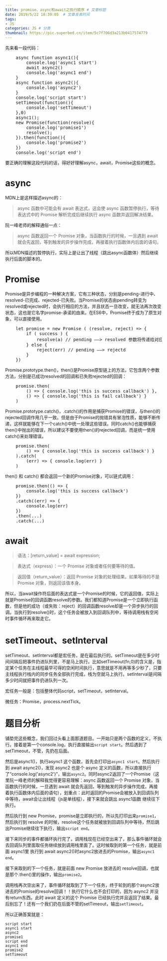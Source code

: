 ```yaml
---
title: promise、async和await之执行顺序 # 文章标题  
date: 2019/5/22 18:39:05  # 文章发表时间
tags:
- JS
categories: JS # 分类
thumbnail: https://pic.superbed.cn/item/5c7f706d3a213b0417574779
---
```


先来看一段代码：

<pre class="line-numbers language-glsl">
    async function async1(){
        console.log('async1 start')
        await async2()
        console.log('async1 end')
    }
    async function async2(){
        console.log('async2')
    }
    console.log('script start')
    setTimeout(function(){
        console.log('setTimeout') 
    },0)  
    async1();
    new Promise(function(resolve){
        console.log('promise1')
        resolve();
    }).then(function(){
        console.log('promise2')
    })
    console.log('script end')
</pre>

要正确的理解这段代码的话，得好好理解async，await，Promise这些的概念。

# async

MDN上是这样描述async的：

> async 函数中可能会有 await 表达式，这会使 async 函数暂停执行，等待表达式中的 Promise 解析完成后继续执行 async 函数并返回解决结果。

阮一峰老师的解释通俗一点：

> async 函数返回一个 Promise 对象，当函数执行的时候，一旦遇到 await 就会先返回，等到触发的异步操作完成，再接着执行函数体内后面的语句。

所以MDN描述的暂停执行，实际上是让出了线程（跳出async函数体）然后继续执行后面的脚本的。

# Promise

Promise是异步编程的一种解决方案，它有三种状态，分别是pending-进行中、resolved-已完成、rejected-已失败。当Promise的状态由pending转变为resolved或rejected时，会执行相应的方法，并且状态一旦改变，就无法再次改变状态，这也是它名字promise-承诺的由来。在ES6中，Promise终于成为了原生对象，可以直接使用。

<pre class="line-numbers language-glsl">
    let promise = new Promise ( (resolve, reject) => {
        if ( success ) {
            resolve(a) // pending ——> resolved 参数将传递给对应的回调方法
        } else {
            reject(err) // pending ——> rejectd
        }
    })
</pre>

Promise.prototype.then()，then()是Promise原型链上的方法，它包含两个参数方法，分别是已成功resolved的回调和已失败rejected的回调：

<pre class="line-numbers language-glsl">
    promise.then(
        () => { console.log('this is success callback') },
        () => { console.log('this is fail callback') }
    )
</pre>

Promise.prototype.catch()，.catch()的作用是捕获Promise的错误，与then()的rejected回调作用几乎一致。但是由于Promise的抛错具有冒泡性质，能够不断传递，这样就能够在下一个catch()中统一处理这些错误。同时catch()也能够捕获then()中抛出的错误，所以建议不要使用then()的rejected回调，而是统一使用catch()来处理错误。

<pre class="line-numbers language-glsl">
    promise.then(
        () => { console.log('this is success callback') }
    ).catch(
        (err) => { console.log(err) }
    )
</pre>

then() 和 catch() 都会返回一个新的Promise对象，可以链式调用：

<pre class="line-numbers language-glsl">
    promise.then(() => { 
        console.log('this is success callback') 
    })
    .catch((err) => { 
        console.log(err) 
    })
    .then(...)
    .catch(...)
</pre>

# await

>语法：[return_value] = await expression;

>表达式（express）：一个 Promise 对象或者任何要等待的值。

>返回值（return_value）：返回 Promise 对象的处理结果。如果等待的不是 Promise 对象，则返回该值本身。

所以，当await操作符后面的表达式是一个Promise的时候，它的返回值，实际上就是Promise的回调函数resolve的参数。我们都知道Promise是一个立即执行函数，但是他的成功（或失败：reject）的回调函数resolve却是一个异步执行的回调。当执行到resolve()时，这个任务会被放入到回调队列中，等待调用栈有空闲时事件循环再来取走它。

# setTimeout、setInterval

setTimeout、setInterval都是宏任务，是在最后执行的。setTimeout是在多少时间间隔后把事件扔进队列里，不是马上执行。比如setTimeout(fn,0)的含义是，指定某个任务在主线程最早可得的空闲时间执行，意思就是不用再等多少秒了，只要主线程执行栈内的同步任务全部执行完成，栈为空就马上执行。setInterval是间隔多少时间就把事件扔进队列一次。

宏任务一般是：包括整体代码script，setTimeout，setInterval。

微任务：Promise，process.nextTick。

# 题目分析

铺垫完这些概念，我们回过头看上面那道题目。一开始只是两个函数的定义，不执行。接着是第一个console.log，执行直接输出`script start`。然后遇到了setTimeout，不管，先扔在后面。

然后是async1()，执行async1 这个函数，首先会打印出`async1 start`。然后执行到 await async2()，发现 async2 也是个 async 定义的函数，所以直接执行了“console.log('async2')”，输出`async2`。同时async2返回了一个Promise（这里阮一峰老师的解释我觉得更容易理解：async 函数返回一个 Promise 对象，当函数执行的时候，一旦遇到 await 就会先返回，等到触发的异步操作完成，再接着执行函数体内后面的语句），划重点：此时返回的Promise会被放入到回调队列中等待，await会让出线程（js是单线程），接下来就会跳出 async1函数 继续往下执行。

然后执行到 new Promise，promise是立即执行的，所以先打印出来`promise1`，然后执行到 resolve 的时候，resolve这个任务就被放到回调队列中等待，然后跳出Promise继续往下执行，输出`script end`。

接下来同步的事件都循环执行完了，调用栈现在已经空出来了，那么事件循环就会去回调队列里面取任务继续放到调用栈里面了。这时候取到的第一个任务，就是前面 async1里 执行到 await async2()时async2放进去的Promise，输出`async1 end`。

接下来取到的下一个任务，就是前面 new Promise 放进去的 resolve回调，也就是那个.then()里的操作，输出`promise2`。

调用栈再次空出来了，事件循环就取到了下一个任务，终于轮到的那个async2放进去的Promise的resolve回调！！执行它什么也不会打印的，因为 async2 并没有return东西。此时 await 定义的这个 Promise 已经执行完并且返回了结果。最后别忘了！还有一个我们扔在后面不管的setTimeout，输出`setTimeout`。

所以正确答案就是：

    script start
    async1 start
    async2
    promise1
    script end
    async1 end
    promise2
    setTimeout
